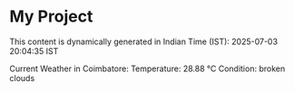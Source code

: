 # My Project

This content is dynamically generated in Indian Time (IST): 2025-07-03 20:04:35 IST


Current Weather in Coimbatore:
Temperature: 28.88 °C
Condition: broken clouds
